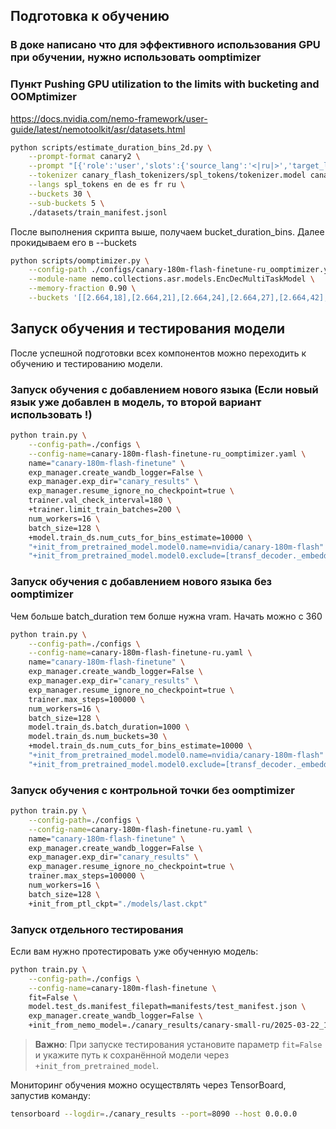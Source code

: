 ## Подготовка к обучению


### В доке написано что для эффективного использования GPU при обучении, нужно использовать oomptimizer 
### Пункт Pushing GPU utilization to the limits with bucketing and OOMptimizer
https://docs.nvidia.com/nemo-framework/user-guide/latest/nemotoolkit/asr/datasets.html
```bash
python scripts/estimate_duration_bins_2d.py \
    --prompt-format canary2 \
    --prompt "[{'role':'user','slots':{'source_lang':'<|ru|>','target_lang':'<|ru|>','pnc':'<|pnc|>','itn':'<|noitn|>','diarize':'<|nodiarize|>','timestamp':'<|notimestamp|>','emotion':'<|emo:undefined|>','decodercontext':''}}]" \
    --tokenizer canary_flash_tokenizers/spl_tokens/tokenizer.model canary_flash_tokenizers/en/tokenizer.model canary_flash_tokenizers/de/tokenizer.model canary_flash_tokenizers/es/tokenizer.model canary_flash_tokenizers/fr/tokenizer.model canary_flash_tokenizers/ru/tokenizer.model \
    --langs spl_tokens en de es fr ru \
    --buckets 30 \
    --sub-buckets 5 \
    ./datasets/train_manifest.jsonl
```
После выполнения скрипта выше, получаем bucket_duration_bins. Далее прокидываем его в --buckets

```bash
python scripts/oomptimizer.py \
    --config-path ./configs/canary-180m-flash-finetune-ru_oomptimizer.yaml \
    --module-name nemo.collections.asr.models.EncDecMultiTaskModel \
    --memory-fraction 0.90 \
    --buckets '[[2.664,18],[2.664,21],[2.664,24],[2.664,27],[2.664,42],[3.060,21],[3.060,24],[3.060,27],[3.060,30],[3.060,44],[3.384,24],[3.384,27],[3.384,29],[3.384,32],[3.384,47],[3.660,26],[3.660,28],[3.660,31],[3.660,34],[3.660,48],[3.930,27],[3.930,30],[3.930,33],[3.930,36],[3.930,50],[4.176,29],[4.176,32],[4.176,35],[4.176,38],[4.176,52],[4.416,31],[4.416,34],[4.416,37],[4.416,40],[4.416,56],[4.632,32],[4.632,36],[4.632,38],[4.632,42],[4.632,54],[4.850,34],[4.850,38],[4.850,40],[4.850,44],[4.850,59],[5.060,35],[5.060,39],[5.060,41],[5.060,45],[5.060,60],[5.256,37],[5.256,40],[5.256,43],[5.256,46],[5.256,62],[5.472,38],[5.472,42],[5.472,45],[5.472,48],[5.472,67],[5.664,40],[5.664,43],[5.664,46],[5.664,49],[5.664,64],[5.868,41],[5.868,44],[5.868,48],[5.868,51],[5.868,67],[6.080,43],[6.080,46],[6.080,49],[6.080,53],[6.080,68],[6.280,44],[6.280,48],[6.280,51],[6.280,54],[6.280,74],[6.490,45],[6.490,48],[6.490,52],[6.490,56],[6.490,74],[6.696,46],[6.696,50],[6.696,53],[6.696,57],[6.696,73],[6.936,48],[6.936,52],[6.936,55],[6.936,59],[6.936,76],[7.176,49],[7.176,53],[7.176,56],[7.176,60],[7.176,80],[7.420,50],[7.420,54],[7.420,58],[7.420,62],[7.420,79],[7.728,52],[7.728,56],[7.728,60],[7.728,64],[7.728,82],[8.040,53],[8.040,57],[8.040,60],[8.040,65],[8.040,82],[8.440,55],[8.440,59],[8.440,63],[8.440,67],[8.440,87],[8.920,57],[8.920,61],[8.920,65],[8.920,70],[8.920,90],[9.560,59],[9.560,64],[9.560,68],[9.560,73],[9.560,96],[10.536,63],[10.536,69],[10.536,74],[10.536,80],[10.536,102],[12.240,71],[12.240,78],[12.240,84],[12.240,90],[12.240,120],[14.760,83],[14.760,91],[14.760,97],[14.760,104],[14.760,138],[20.000,103],[20.000,112],[20.000,120],[20.000,130],[20.000,174]]'
```


## Запуск обучения и тестирования модели

После успешной подготовки всех компонентов можно переходить к обучению и тестированию модели.

### Запуск обучения с добавлением нового языка (Если новый язык уже добавлен в модель, то второй вариант использовать !)

```bash
python train.py \
    --config-path=./configs \
    --config-name=canary-180m-flash-finetune-ru_oomptimizer.yaml \
    name="canary-180m-flash-finetune" \
    exp_manager.create_wandb_logger=False \
    exp_manager.exp_dir="canary_results" \
    exp_manager.resume_ignore_no_checkpoint=true \
    trainer.val_check_interval=180 \
    +trainer.limit_train_batches=200 \
    num_workers=16 \
    batch_size=128 \
    +model.train_ds.num_cuts_for_bins_estimate=10000 \
    "+init_from_pretrained_model.model0.name=nvidia/canary-180m-flash" \
    "+init_from_pretrained_model.model0.exclude=[transf_decoder._embedding.token_embedding,log_softmax.mlp.layer0]"

```

### Запуск обучения с добавлением нового языка без oomptimizer
Чем больше batch_duration тем болше нужна vram. Начать можно с 360
```bash
python train.py \
    --config-path=./configs \
    --config-name=canary-180m-flash-finetune-ru.yaml \
    name="canary-180m-flash-finetune" \
    exp_manager.create_wandb_logger=False \
    exp_manager.exp_dir="canary_results" \
    exp_manager.resume_ignore_no_checkpoint=true \
    trainer.max_steps=100000 \
    num_workers=16 \
    batch_size=128 \
    model.train_ds.batch_duration=1000 \
    model.train_ds.num_buckets=30 \
    +model.train_ds.num_cuts_for_bins_estimate=10000 \
    "+init_from_pretrained_model.model0.name=nvidia/canary-180m-flash" \
    "+init_from_pretrained_model.model0.exclude=[transf_decoder._embedding.token_embedding,log_softmax.mlp.layer0]"
```
### Запуск обучения с контрольной точки без oomptimizer

```bash
python train.py \
    --config-path=./configs \
    --config-name=canary-180m-flash-finetune-ru.yaml \
    name="canary-180m-flash-finetune" \
    exp_manager.create_wandb_logger=False \
    exp_manager.exp_dir="canary_results" \
    exp_manager.resume_ignore_no_checkpoint=true \
    trainer.max_steps=100000 \
    num_workers=16 \
    batch_size=128 \
    +init_from_ptl_ckpt="./models/last.ckpt"
```

### Запуск отдельного тестирования

Если вам нужно протестировать уже обученную модель:

```bash
python train.py \
    --config-path=./configs \
    --config-name=canary-180m-flash-finetune \
    fit=False \
    model.test_ds.manifest_filepath=manifests/test_manifest.json \
    exp_manager.create_wandb_logger=False \
    +init_from_nemo_model=./canary_results/canary-small-ru/2025-03-22_17-43-54/checkpoints/canary-small-ru.nemo
```

> **Важно**: При запуске тестирования установите параметр `fit=False` и укажите путь к сохранённой модели через `+init_from_pretrained_model`.

Мониторинг обучения можно осуществлять через TensorBoard, запустив команду:
```bash
tensorboard --logdir=./canary_results --port=8090 --host 0.0.0.0
```